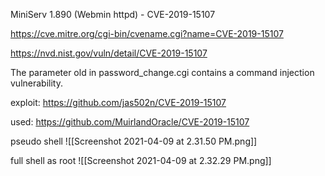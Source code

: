 MiniServ 1.890 (Webmin httpd) - CVE-2019-15107

https://cve.mitre.org/cgi-bin/cvename.cgi?name=CVE-2019-15107

https://nvd.nist.gov/vuln/detail/CVE-2019-15107

The parameter old in password_change.cgi contains a command injection vulnerability.

exploit:
https://github.com/jas502n/CVE-2019-15107

used: https://github.com/MuirlandOracle/CVE-2019-15107

pseudo shell
![[Screenshot 2021-04-09 at 2.31.50 PM.png]]

full shell as root
![[Screenshot 2021-04-09 at 2.32.29 PM.png]]


